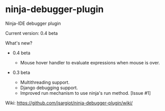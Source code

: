 ninja-debugger-plugin
=====================

Ninja-IDE debugger plugin

Current version: 0.4 beta

What's new?

- 0.4 beta

    * Mouse hover handler to evaluate expressions when mouse is over.

- 0.3 beta

    * Multithreading support.
    * Django debugging support.
    * Improved run mechanism to use ninja's run method. [Issue #1]

Wiki: https://github.com/jsargiot/ninja-debugger-plugin/wiki/

